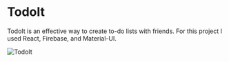 # TodoIt
TodoIt is an effective way to create to-do lists with friends. For this project I used React, Firebase, and Material-UI.

![TodoIt](demo/demo_pic.png)
